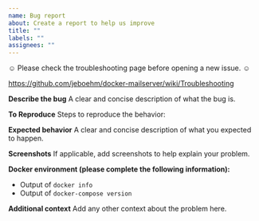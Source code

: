```yaml
---
name: Bug report
about: Create a report to help us improve
title: ""
labels: ""
assignees: ""
---
```


☺️ Please check the troubleshooting page before opening a new issue. ☺️

https://github.com/jeboehm/docker-mailserver/wiki/Troubleshooting

**Describe the bug**
A clear and concise description of what the bug is.

**To Reproduce**
Steps to reproduce the behavior:

**Expected behavior**
A clear and concise description of what you expected to happen.

**Screenshots**
If applicable, add screenshots to help explain your problem.

**Docker environment (please complete the following information):**

- Output of `docker info`
- Output of `docker-compose version`

**Additional context**
Add any other context about the problem here.
